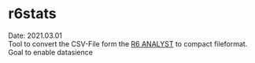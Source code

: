 <h1>r6stats</h1>
Date: 2021.03.01 <br>
Tool to convert the CSV-File form the <a href="https://r6analyst.com/">R6 ANALYST</a> to compact fileformat.
<br>
Goal to enable datasience